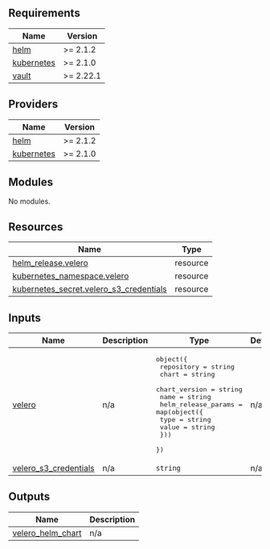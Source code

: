 ## Requirements

| Name | Version |
|------|---------|
| <a name="requirement_helm"></a> [helm](#requirement\_helm) | >= 2.1.2 |
| <a name="requirement_kubernetes"></a> [kubernetes](#requirement\_kubernetes) | >= 2.1.0 |
| <a name="requirement_vault"></a> [vault](#requirement\_vault) | >= 2.22.1 |

## Providers

| Name | Version |
|------|---------|
| <a name="provider_helm"></a> [helm](#provider\_helm) | >= 2.1.2 |
| <a name="provider_kubernetes"></a> [kubernetes](#provider\_kubernetes) | >= 2.1.0 |

## Modules

No modules.

## Resources

| Name | Type |
|------|------|
| [helm_release.velero](https://registry.terraform.io/providers/hashicorp/helm/latest/docs/resources/release) | resource |
| [kubernetes_namespace.velero](https://registry.terraform.io/providers/hashicorp/kubernetes/latest/docs/resources/namespace) | resource |
| [kubernetes_secret.velero_s3_credentials](https://registry.terraform.io/providers/hashicorp/kubernetes/latest/docs/resources/secret) | resource |

## Inputs

| Name | Description | Type | Default | Required |
|------|-------------|------|---------|:--------:|
| <a name="input_velero"></a> [velero](#input\_velero) | n/a | <pre>object({<br>    repository = string<br>    chart = string<br>    chart_version = string<br>    name = string<br>    helm_release_params = map(object({<br>      type = string<br>      value = string<br>    }))<br>  })</pre> | n/a | yes |
| <a name="input_velero_s3_credentials"></a> [velero\_s3\_credentials](#input\_velero\_s3\_credentials) | n/a | `string` | n/a | yes |

## Outputs

| Name | Description |
|------|-------------|
| <a name="output_velero_helm_chart"></a> [velero\_helm\_chart](#output\_velero\_helm\_chart) | n/a |
